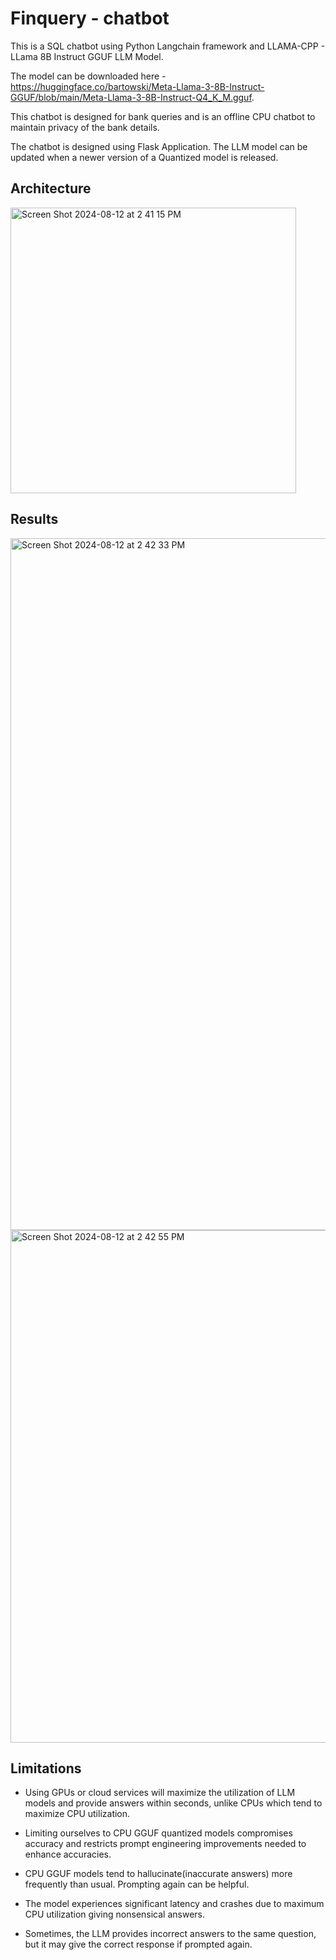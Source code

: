 # Finquery - chatbot


This is a SQL chatbot using Python Langchain framework and LLAMA-CPP - LLama 8B Instruct GGUF LLM Model.

The model can be downloaded here - https://huggingface.co/bartowski/Meta-Llama-3-8B-Instruct-GGUF/blob/main/Meta-Llama-3-8B-Instruct-Q4_K_M.gguf.

This chatbot is designed for bank queries and is an offline CPU chatbot to maintain privacy of the bank details.

The chatbot is designed using Flask Application. The LLM model can be updated when a newer version of a Quantized model is released.

## Architecture

<img width="457" alt="Screen Shot 2024-08-12 at 2 41 15 PM" src="https://github.com/user-attachments/assets/8e6454ec-1d00-4857-81a3-92f704d4625b">

## Results 


<img width="1107" alt="Screen Shot 2024-08-12 at 2 42 33 PM" src="https://github.com/user-attachments/assets/1cc51f16-baa7-468f-95dc-2c020493cc74">

<img width="820" alt="Screen Shot 2024-08-12 at 2 42 55 PM" src="https://github.com/user-attachments/assets/01b570f1-a86c-4c8f-b4dc-96e392c32922">


## Limitations

- Using GPUs or cloud services will maximize the utilization of LLM models and provide answers within seconds, unlike CPUs which tend to maximize CPU utilization.

- Limiting ourselves to CPU GGUF quantized models compromises accuracy and restricts prompt engineering improvements needed to enhance accuracies.
  
- CPU GGUF models tend to hallucinate(inaccurate answers) more frequently than usual. Prompting again can be helpful.
  
- The model experiences significant latency and crashes due to maximum CPU utilization giving nonsensical answers.
  
- Sometimes, the LLM provides incorrect answers to the same question, but it may give the correct response if prompted again.



